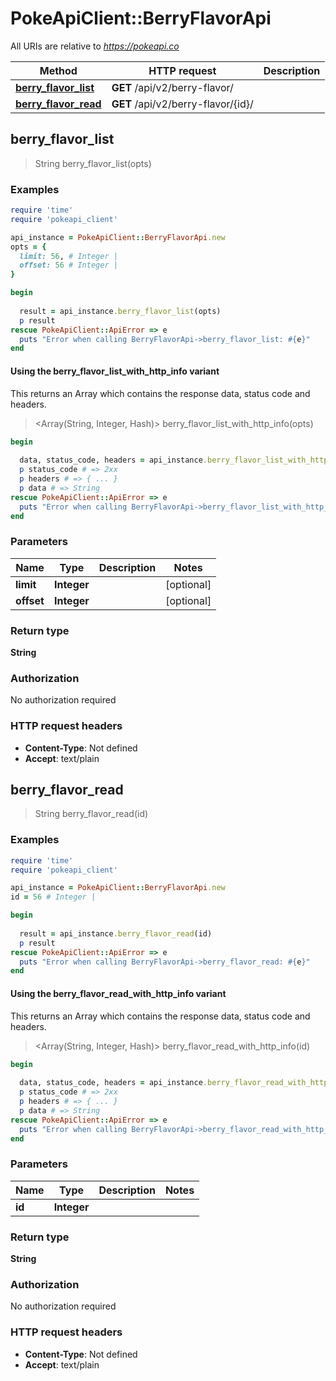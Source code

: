 # PokeApiClient::BerryFlavorApi

All URIs are relative to *https://pokeapi.co*

| Method | HTTP request | Description |
| ------ | ------------ | ----------- |
| [**berry_flavor_list**](BerryFlavorApi.md#berry_flavor_list) | **GET** /api/v2/berry-flavor/ |  |
| [**berry_flavor_read**](BerryFlavorApi.md#berry_flavor_read) | **GET** /api/v2/berry-flavor/{id}/ |  |


## berry_flavor_list

> String berry_flavor_list(opts)



### Examples

```ruby
require 'time'
require 'pokeapi_client'

api_instance = PokeApiClient::BerryFlavorApi.new
opts = {
  limit: 56, # Integer | 
  offset: 56 # Integer | 
}

begin
  
  result = api_instance.berry_flavor_list(opts)
  p result
rescue PokeApiClient::ApiError => e
  puts "Error when calling BerryFlavorApi->berry_flavor_list: #{e}"
end
```

#### Using the berry_flavor_list_with_http_info variant

This returns an Array which contains the response data, status code and headers.

> <Array(String, Integer, Hash)> berry_flavor_list_with_http_info(opts)

```ruby
begin
  
  data, status_code, headers = api_instance.berry_flavor_list_with_http_info(opts)
  p status_code # => 2xx
  p headers # => { ... }
  p data # => String
rescue PokeApiClient::ApiError => e
  puts "Error when calling BerryFlavorApi->berry_flavor_list_with_http_info: #{e}"
end
```

### Parameters

| Name | Type | Description | Notes |
| ---- | ---- | ----------- | ----- |
| **limit** | **Integer** |  | [optional] |
| **offset** | **Integer** |  | [optional] |

### Return type

**String**

### Authorization

No authorization required

### HTTP request headers

- **Content-Type**: Not defined
- **Accept**: text/plain


## berry_flavor_read

> String berry_flavor_read(id)



### Examples

```ruby
require 'time'
require 'pokeapi_client'

api_instance = PokeApiClient::BerryFlavorApi.new
id = 56 # Integer | 

begin
  
  result = api_instance.berry_flavor_read(id)
  p result
rescue PokeApiClient::ApiError => e
  puts "Error when calling BerryFlavorApi->berry_flavor_read: #{e}"
end
```

#### Using the berry_flavor_read_with_http_info variant

This returns an Array which contains the response data, status code and headers.

> <Array(String, Integer, Hash)> berry_flavor_read_with_http_info(id)

```ruby
begin
  
  data, status_code, headers = api_instance.berry_flavor_read_with_http_info(id)
  p status_code # => 2xx
  p headers # => { ... }
  p data # => String
rescue PokeApiClient::ApiError => e
  puts "Error when calling BerryFlavorApi->berry_flavor_read_with_http_info: #{e}"
end
```

### Parameters

| Name | Type | Description | Notes |
| ---- | ---- | ----------- | ----- |
| **id** | **Integer** |  |  |

### Return type

**String**

### Authorization

No authorization required

### HTTP request headers

- **Content-Type**: Not defined
- **Accept**: text/plain

